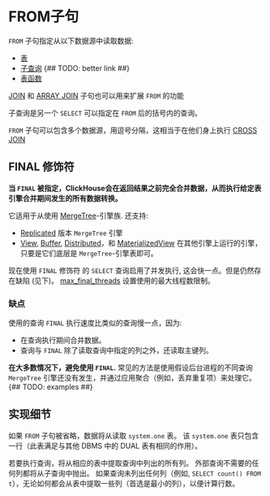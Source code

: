 # FROM子句

`FROM` 子句指定从以下数据源中读取数据:

- [表](https://clickhouse.com/docs/zh/engines/table-engines)
- [子查询](https://clickhouse.com/docs/zh/sql-reference/statements/select) {## TODO: better link ##}
- [表函数](https://clickhouse.com/docs/zh/sql-reference/table-functions#table-functions)

[JOIN](https://clickhouse.com/docs/zh/sql-reference/statements/select/join) 和 [ARRAY JOIN](https://clickhouse.com/docs/zh/sql-reference/statements/select/array-join) 子句也可以用来扩展 `FROM` 的功能

子查询是另一个 `SELECT` 可以指定在 `FROM` 后的括号内的查询。

`FROM` 子句可以包含多个数据源，用逗号分隔，这相当于在他们身上执行 [CROSS JOIN](https://clickhouse.com/docs/zh/sql-reference/statements/select/join)

## FINAL 修饰符

**当 `FINAL` 被指定，ClickHouse会在返回结果之前完全合并数据，从而执行给定表引擎合并期间发生的所有数据转换。**

它适用于从使用 [MergeTree](https://clickhouse.com/docs/zh/engines/table-engines/mergetree-family/mergetree)-引擎族. 还支持:

- [Replicated](https://clickhouse.com/docs/zh/engines/table-engines/mergetree-family/replication) 版本 `MergeTree` 引擎
- [View](https://clickhouse.com/docs/zh/engines/table-engines/special/view), [Buffer](https://clickhouse.com/docs/zh/engines/table-engines/special/buffer), [Distributed](https://clickhouse.com/docs/zh/engines/table-engines/special/distributed)，和 [MaterializedView](https://clickhouse.com/docs/zh/engines/table-engines/special/materializedview) 在其他引擎上运行的引擎，只要是它们底层是 `MergeTree`-引擎表即可。

现在使用 `FINAL` 修饰符 的 `SELECT` 查询启用了并发执行, 这会快一点。但是仍然存在缺陷 (见下)。 [max_final_threads](https://clickhouse.com/docs/zh/operations/settings/settings#max-final-threads) 设置使用的最大线程数限制。

### 缺点

使用的查询 `FINAL` 执行速度比类似的查询慢一点，因为:

- 在查询执行期间合并数据。
- 查询与 `FINAL` 除了读取查询中指定的列之外，还读取主键列。

**在大多数情况下，避免使用 `FINAL`.** 常见的方法是使用假设后台进程的不同查询 `MergeTree` 引擎还没有发生，并通过应用聚合（例如，丢弃重复项）来处理它。 {## TODO: examples ##}

## 实现细节

如果 `FROM` 子句被省略，数据将从读取 `system.one` 表。 该 `system.one` 表只包含一行（此表满足与其他 DBMS 中的 DUAL 表有相同的作用）。

若要执行查询，将从相应的表中提取查询中列出的所有列。 外部查询不需要的任何列都将从子查询中抛出。 如果查询未列出任何列（例如, `SELECT count() FROM t`），无论如何都会从表中提取一些列（首选是最小的列），以便计算行数。